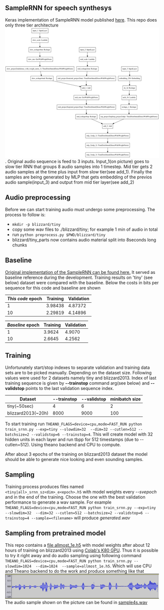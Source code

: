 ## SampleRNN for speech synthesys

Keras implementation of SampleRNN model published [here](https://arxiv.org/abs/1612.07837).
This repo does only three tier architecture ![model](/model3t.png). Original audio sequence is feed
to 3 inputs. Input_1(on picture) goes to slow tier RNN that groups 8 audio samples into 1 timestep.
Mid tier gets 2 audio samples at the time plus input from slow tier(see add_1). Finally the samples
are being generated by MLP that gets embedding of the previos audio sample(input_3) and output from mid
tier layer(see add_2)

## Audio preprocessing
Before we can start training audio must undergo some preprocessing. The process to follow is:
* `mkdir -p blizzard/tiny`
* copy some wav files to ./blizzard/tiny; for example 1 min of audio in total
* run `python preprocess.py $PWD/blizzard/tiny`
* blizzard/tiny_parts now contains audio material split into 8seconds long chunks

## Baseline
 [Original implementation of the SampleRNN can be found here.](https://github.com/soroushmehr/sampleRNN_ICLR2017)
 It served as baseline reference during the development. Training 
 results on 'tiny' (see below) dataset were compared with the baseline.
 Below the costs in bits per sequence for this code and baseline are shown
 
 *This code* epoch | Training | Validation
 ---|---| ---
 1 | 3.98438 | 4.87372
 10 | 2.29819 | 4.14896
 
 *Baseline* epoch | Training | Validation
 ---|---| ---
 1 | 3.9624 | 4.9070
 10 | 2.6645 | 4.2562
 

## Training
Unfortunately start/stop indexes to separate validation and training data sets are to be picked manually.
Depending on the dataset size. Following values were used for 2 datasets namely tiny and blizzard2013.
Index of last training sequence is given by **--trainstop** command arg(see below) and **--validstop**
points to the last validation sequence index.

Dataset | --trainstop | --validstop | minibatch size
--- | --- | --- | ---
tiny(~50sec) | 4 | 6 | 2
blizzard2013(~20h) | 8000 | 9000 | 100

To start training run `THEANO_FLAGS=device=cpu,mode=FAST_RUN python train_srnn.py --exp=tiny --slowdim=32  --dim=32 --cutlen=512 --batchsize=2 --validstop=6 --trainstop=4`. This will create model with 32 hidden units in each layer and
run tbpp for 512 timestamps (due to --cutlen=512). Using theano backend and CPU to compute.

After about 3 epochs of the training on blizzard2013 dataset the model should be able to generate nice looking and
even sounding samples.

## Sampling

Training process produces files named `<tiny|all>_srnn_sz<dim>_e<epoch>.h5` with model weights every *--svepoch* and in the end of the training. Choose the one with the best validation performance to generate a wav sample. For example
`THEANO_FLAGS=device=cpu,mode=FAST_RUN python train_srnn.py --exp=tiny --slowdim=32  --dim=32 --cutlen=512 --batchsize=2 --validstop=6 --trainstop=4 --sample=<filename>` will produce *generated.wav*

## Sampling from pretrained model
This repo contains a [file allmost_1e.h5](/allmost_1e.h5) with model weights after about 12 hours of training on blizzard2013 using [Colab's K80 GPU](https://colab.research.google.com). Thus it is possible to try it right away and do audio sampling using following command `THEANO_FLAGS=device=cpu,mode=FAST_RUN python train_srnn.py --slowdim=1024  --dim=1024  --sample=allmost_1e.h5`. Which will use CPU and Theano backend to do the work and produce something like that ![sample](/sample4s.png)
The audio sample shown on the picture can be found in [sample4s.wav](/sample4s.wav)




